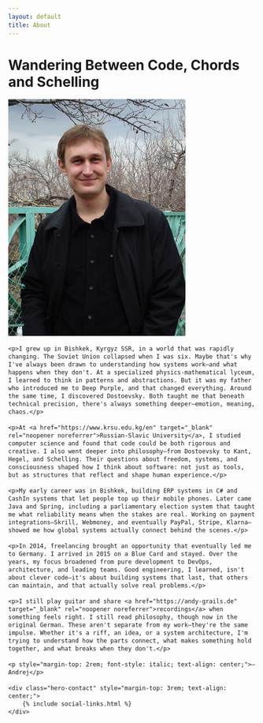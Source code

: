 ```yaml
---
layout: default
title: About
---
```


<div class="page-header">
    <h1 class="page-title">Wandering Between Code, Chords and Schelling</h1>
</div>

<div class="page-content">
    <img src="/assets/images/me_young.jpg" alt="Andrej in younger years" class="about-photo" onerror="this.style.display='none'">
    
    <p>I grew up in Bishkek, Kyrgyz SSR, in a world that was rapidly changing. The Soviet Union collapsed when I was six. Maybe that's why I've always been drawn to understanding how systems work—and what happens when they don't. At a specialized physics-mathematical lyceum, I learned to think in patterns and abstractions. But it was my father who introduced me to Deep Purple, and that changed everything. Around the same time, I discovered Dostoevsky. Both taught me that beneath technical precision, there's always something deeper—emotion, meaning, chaos.</p>

    <p>At <a href="https://www.krsu.edu.kg/en" target="_blank" rel="noopener noreferrer">Russian-Slavic University</a>, I studied computer science and found that code could be both rigorous and creative. I also went deeper into philosophy—from Dostoevsky to Kant, Hegel, and Schelling. Their questions about freedom, systems, and consciousness shaped how I think about software: not just as tools, but as structures that reflect and shape human experience.</p>

    <p>My early career was in Bishkek, building ERP systems in C# and CashIn systems that let people top up their mobile phones. Later came Java and Spring, including a parliamentary election system that taught me what reliability means when the stakes are real. Working on payment integrations—Skrill, Webmoney, and eventually PayPal, Stripe, Klarna—showed me how global systems actually connect behind the scenes.</p>

    <p>In 2014, freelancing brought an opportunity that eventually led me to Germany. I arrived in 2015 on a Blue Card and stayed. Over the years, my focus broadened from pure development to DevOps, architecture, and leading teams. Good engineering, I learned, isn't about clever code—it's about building systems that last, that others can maintain, and that actually solve real problems.</p>

    <p>I still play guitar and share <a href="https://andy-grails.de" target="_blank" rel="noopener noreferrer">recordings</a> when something feels right. I still read philosophy, though now in the original German. These aren't separate from my work—they're the same impulse. Whether it's a riff, an idea, or a system architecture, I'm trying to understand how the parts connect, what makes something hold together, and what breaks when they don't.</p>

    <p style="margin-top: 2rem; font-style: italic; text-align: center;">— Andrej</p>

    <div class="hero-contact" style="margin-top: 3rem; text-align: center;">
        {% include social-links.html %}
    </div>

</div>
